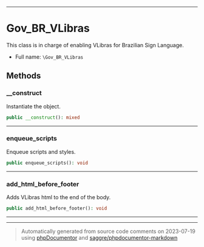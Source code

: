 ***

# Gov_BR_VLibras

This class is in charge of enabling VLibras for Brazilian Sign Language.



* Full name: `\Gov_BR_VLibras`




## Methods


### __construct

Instantiate the object.

```php
public __construct(): mixed
```











***

### enqueue_scripts

Enqueue scripts and styles.

```php
public enqueue_scripts(): void
```











***

### add_html_before_footer

Adds VLibras html to the end of the body.

```php
public add_html_before_footer(): void
```











***


***
> Automatically generated from source code comments on 2023-07-19 using [phpDocumentor](http://www.phpdoc.org/) and [saggre/phpdocumentor-markdown](https://github.com/Saggre/phpDocumentor-markdown)
